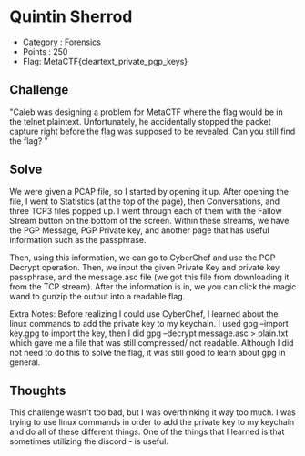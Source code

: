# Quintin Sherrod
- Category : Forensics 
- Points : 250
- Flag: MetaCTF{cleartext_private_pgp_keys}

## Challenge

"Caleb was designing a problem for MetaCTF where the flag would be in the telnet plaintext. Unfortunately, he accidentally stopped the packet capture right before the flag was supposed to be revealed. Can you still find the flag? "


## Solve

We were given a PCAP file, so I started by opening it up. After opening the file, I went to Statistics (at the top of the page), then Conversations, and three TCP3 files popped up. I went through each of them with the Fallow Stream button on the bottom of the screen. Within these streams, we have the PGP Message, PGP Private key, and another page that has useful information such as the passphrase. 

Then, using this information, we can go to CyberChef and use the PGP Decrypt operation. Then, we input the given Private Key and private key passphrase, and the message.asc file (we got this file from downloading it from the TCP stream). After the information is in, we you can click the magic wand to gunzip the output into a readable flag. 

Extra Notes: Before realizing I could use CyberChef, I learned about the linux commands to add the private key to my keychain. I used gpg –import key.gpg to import the key, then I did gpg –decrypt message.asc > plain.txt which gave me a file that was still compressed/ not readable. Although I did not need to do this to solve the flag, it was still good to learn about gpg in general. 


## Thoughts

This challenge wasn't too bad, but I was overthinking it way too much. I was trying to use linux commands in order to add the private key to my keychain and do all of these different things. One of the things that I learned is that sometimes utilizing the discord - is useful. 
